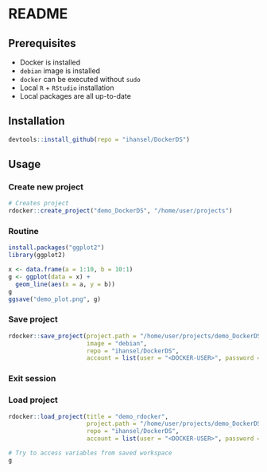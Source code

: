 # README

## Prerequisites

* Docker is installed
* `debian` image is installed
* `docker` can be executed without `sudo`
* Local `R` + `RStudio` installation
* Local packages are all up-to-date

## Installation

```r
devtools::install_github(repo = "ihansel/DockerDS")
```

## Usage

### Create new project

```r
# Creates project
rdocker::create_project("demo_DockerDS", "/home/user/projects")
```

### Routine

```r
install.packages("ggplot2")
library(ggplot2)

x <- data.frame(a = 1:10, b = 10:1)
g <- ggplot(data = x) +
  geom_line(aes(x = a, y = b))
g  
ggsave("demo_plot.png", g)
```

### Save project

```r
rdocker::save_project(project.path = "/home/user/projects/demo_DockerDS",
                      image = "debian",
                      repo = "ihansel/DockerDS", 
                      account = list(user = "<DOCKER-USER>", password = "<DOCKER-PASSWORD>", email = "<DOCKER-EMAIL>"))
```

### Exit session

### Load project

```r
rdocker::load_project(title = "demo_rdocker",
                      project.path = "/home/user/projects/demo_DockerDS_restored",
                      repo = "ihansel/DockerDS", 
                      account = list(user = "<DOCKER-USER>", password = "<DOCKER-PASSWORD>", email = "<DOCKER-EMAIL>"))

# Try to access variables from saved workspace
g
```

